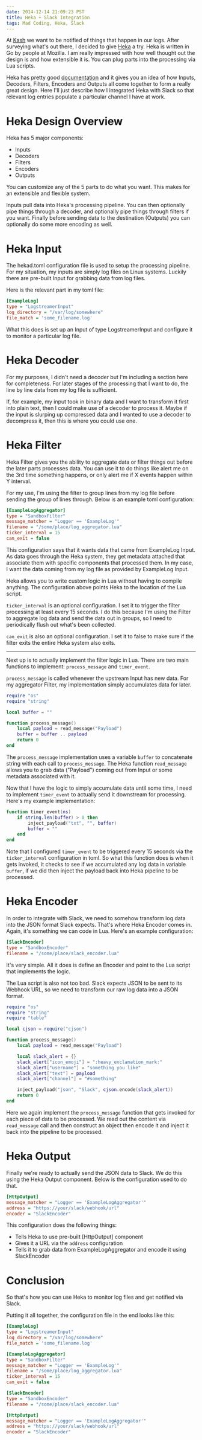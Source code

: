 ```yaml
---
date: 2014-12-14 21:09:23 PST
title: Heka + Slack Integration
tags: Mad Coding, Heka, Slack
---
```

At [Kash][1] we want to be notified of things that happen in our logs. After
surveying what's out there, I decided to give [Heka][2] a try. Heka is written
in Go by people at Mozilla. I am really impressed with how well thought out the
design is and how extensible it is. You can plug parts into the processing via
Lua scripts.

Heka has pretty good [documentation][3] and it gives you an idea of how Inputs,
Decoders, Filters, Encoders and Outputs all come together to form a really great
design. Here I'll just describe how I integrated Heka with Slack so that
relevant log entries populate a particular channel I have at work.


# Heka Design Overview

Heka has 5 major components:

- Inputs
- Decoders
- Filters
- Encoders
- Outputs

You can customize any of the 5 parts to do what you want. This makes for an
extensible and flexible system.

Inputs pull data into Heka's processing pipeline. You can then optionally pipe
things through a decoder, and optionally pipe things through filters if you
want. Finally before sending data to the destination (Outputs) you can
optionally do some more encoding as well.


# Heka Input

The hekad.toml configuration file is used to setup the processing pipeline. For
my situation, my inputs are simply log files on Linux systems. Luckily there are
pre-built Input for grabbing data from log files.

Here is the relevant part in my toml file:

```ini
[ExampleLog]
type = "LogstreamerInput"
log_directory = "/var/log/somewhere"
file_match = 'some_filename.log'
```

What this does is set up an Input of type LogstreamerInput and configure it to
monitor a particular log file.


# Heka Decoder

For my purposes, I didn't need a decoder but I'm including a section here for
completeness. For later stages of the processing that I want to do, the line
by line data from my log file is sufficient.

If, for example, my input took in binary data and I want to transform it first
into plain text, then I could make use of a decoder to process it. Maybe if the
input is slurping up compressed data and I wanted to use a decoder to decompress
it, then this is where you could use one.


# Heka Filter

Heka Filter gives you the ability to aggregate data or filter things out before
the later parts processes data. You can use it to do things like alert me on the
3rd time something happens, or only alert me if X events happen within Y interval.

For my use, I'm using the filter to group lines from my log file before sending
the group of lines through. Below is an example toml configuration:

```ini
[ExampleLogAggregator]
type = "SandboxFilter"
message_matcher = "Logger == 'ExampleLog'"
filename = "/some/place/log_aggregator.lua"
ticker_interval = 15
can_exit = false
```

This configuration says that it wants data that came from ExampleLog Input. As
data goes through the Heka system, they get metadata attached that associate
them with specific components that processed them. In my case, I want the data
coming from my log file as provided by ExampleLog Input.

Heka allows you to write custom logic in Lua without having to compile
anything. The configuration above points Heka to the location of the Lua script.

`ticker_interval` is an optional configuration. I set it to trigger the filter
  processing at least every 15 seconds. I do this because I'm using the Filter
  to aggregate log data and send the data out in groups, so I need to
  periodically flush out what's been collected.

`can_exit` is also an optional configuration. I set it to false to make sure
  if the filter exits the entire Heka system also exits.

---

Next up is to actually implement the filter logic in Lua. There are two main
functions to implement: `process_message` and `timer_event`.

`process_message` is called whenever the upstream Input has new data. For my
aggregator Filter, my implementation simply accumulates data for later.

```lua
require "os"
require "string"

local buffer = ""

function process_message()
    local payload = read_message("Payload")
    buffer = buffer .. payload
    return 0
end
```

The `process_message` implementation uses a variable `buffer` to concatenate
string with each call to `process_message`. The Heka function `read_message`
allows you to grab data ("Payload") coming out from Input or some metadata
associated with it.

Now that I have the logic to simply accumulate data until some time, I need to
implement `timer_event` to actually send it downstream for processing. Here's
my example implementation:

```lua
function timer_event(ns)
    if string.len(buffer) > 0 then
        inject_payload("txt", "", buffer)
        buffer = ""
    end
end
```

Note that I configured `timer_event` to be triggered every 15 seconds via the
`ticker_interval` configuration in toml. So what this function does is when it
gets invoked, it checks to see if we accumulated any log data in variable
`buffer`, if we did then inject the payload back into Heka pipeline to be processed.


# Heka Encoder

In order to integrate with Slack, we need to somehow transform log data into the
JSON format Slack expects. That's where Heka Encoder comes in. Again, it's
something we can code in Lua. Here's an example configuration:

```ini
[SlackEncoder]
type = "SandboxEncoder"
filename = "/some/place/slack_encoder.lua"
```

It's very simple. All it does is define an Encoder and point to the Lua script
that implements the logic.

The Lua script is also not too bad. Slack expects JSON to be sent to its Webhook
URL, so we need to transform our raw log data into a JSON format.

```lua
require "os"
require "string"
require "table"

local cjson = require("cjson")

function process_message()
    local payload = read_message("Payload")

    local slack_alert = {}
    slack_alert["icon_emoji"] = ":heavy_exclamation_mark:"
    slack_alert["username"] = "something you like"
    slack_alert["text"] = payload
    slack_alert["channel"] = "#something"

    inject_payload("json", "Slack", cjson.encode(slack_alert))
    return 0
end
```

Here we again implement the `process_message` function that gets invoked for
each piece of data to be processed. We read out the content via `read_message`
call and then construct an object then encode it and inject it back into the
pipeline to be processed.


# Heka Output

Finally we're ready to actually send the JSON data to Slack. We do this using
the Heka Output component. Below is the configuration used to do that.

```ini
[HttpOutput]
message_matcher = "Logger == 'ExampleLogAggregator'"
address = "https://your/slack/webhook/url"
encoder = "SlackEncoder"
```

This configuration does the following things:

- Tells Heka to use pre-built [HttpOutput] component
- Gives it a URL via the `address` configuration
- Tells it to grab data from ExampleLogAggregator and encode it using
SlackEncoder


# Conclusion

So that's how you can use Heka to monitor log files and get notified via Slack.

Putting it all together, the configuration file in the end looks like this:

```ini
[ExampleLog]
type = "LogstreamerInput"
log_directory = "/var/log/somewhere"
file_match = 'some_filename.log'

[ExampleLogAggregator]
type = "SandboxFilter"
message_matcher = "Logger == 'ExampleLog'"
filename = "/some/place/log_aggregator.lua"
ticker_interval = 15
can_exit = false

[SlackEncoder]
type = "SandboxEncoder"
filename = "/some/place/slack_encoder.lua"

[HttpOutput]
message_matcher = "Logger == 'ExampleLogAggregator'"
address = "https://your/slack/webhook/url"
encoder = "SlackEncoder"
```

  [1]: http://withkash.com
  [2]: https://github.com/mozilla-services/heka
  [3]: http://hekad.readthedocs.org
